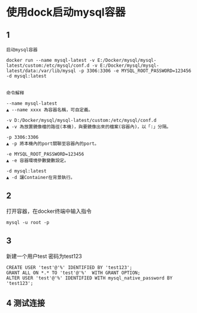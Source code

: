 # 使用dock启动mysql容器

## 1

```shell
启动mysql容器

docker run --name mysql-latest -v E:/Docker/mysql/mysql-latest/custom:/etc/mysql/conf.d -v E:/Docker/mysql/mysql-latest/data:/var/lib/mysql -p 3306:3306 -e MYSQL_ROOT_PASSWORD=123456 -d mysql:latest


```

```shell
命令解释

--name mysql-latest
▲ --name xxxx 為容器名稱，可自定義。

-v D:/Docker/mysql/mysql-latest/custom:/etc/mysql/conf.d
▲ -v 為放置鏡像檔的路徑(本機)，與要鏡像出來的檔案(容器內)，以「:」分隔。

-p 3306:3306
▲ -p 將本機內的port關聯至容器內的port。

-e MYSQL_ROOT_PASSWORD=123456
▲ -e 容器環境參數變數設定。

-d mysql:latest
▲ -d 讓Container在背景執行。
```

## 2

打开容器，在docker终端中输入指令

```shell
mysql -u root -p
```

## 3

新建一个用户test 密码为test123

```shell
CREATE USER 'test'@'%' IDENTIFIED BY 'test123';
GRANT ALL ON *.* TO 'test'@'%'  WITH GRANT OPTION;
ALTER USER 'test'@'%' IDENTIFIED WITH mysql_native_password BY 'test123';
```

## 4 测试连接


